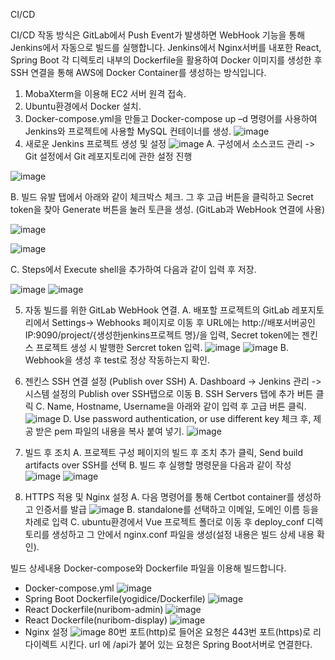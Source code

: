 CI/CD

CI/CD 작동 방식은 GitLab에서 Push Event가 발생하면 WebHook 기능을 통해 Jenkins에서 자동으로 빌드를 실행합니다. Jenkins에서 Nginx서버를 내포한 React, Spring Boot 각 디렉토리 내부의 Dockerfile을 활용하여 Docker 이미지를 생성한 후 SSH 연결을 통해 AWS에 Docker Container를 생성하는 방식입니다.

1. MobaXterm을 이용해 EC2 서버 원격 접속.
2. Ubuntu환경에서 Docker 설치.
3. Docker-compose.yml을 만들고 Docker-compose up –d 명령어를 사용하여 Jenkins와 프로젝트에 사용할 MySQL 컨테이너를 생성.
   ![image](https://user-images.githubusercontent.com/97587150/202908980-3dde6966-56c4-48a1-b752-5703dd2d7f6f.png)
4. 새로운 Jenkins 프로젝트 생성 및 설정
   ![image](https://user-images.githubusercontent.com/97587150/202909015-0dffcb01-a22c-4d0e-ad33-341e1915c86a.png)
   A. 구성에서 소스코드 관리 -> Git 설정에서 Git 레포지토리에 관한 설정 진행

![image](https://user-images.githubusercontent.com/97587150/202909028-5c0d8c5e-9262-416d-9fcc-2e2250e0bc41.png)

B. 빌드 유발 탭에서 아래와 같이 체크박스 체크. 그 후 고급 버튼을 클릭하고 Secret token을 찾아 Generate 버튼을 눌러 토큰을 생성. (GitLab과 WebHook 연결에 사용)

![image](https://user-images.githubusercontent.com/97587150/202909044-b998c352-220a-4f65-a3f4-706432d286ae.png)

![image](https://user-images.githubusercontent.com/97587150/202909067-d10f3577-d1b8-4cbc-9194-9e39d141c101.png)

C. Steps에서 Execute shell을 추가하여 다음과 같이 입력 후 저장.

![image](https://user-images.githubusercontent.com/97587150/202909080-d0e5b028-0a80-420f-b6c5-96f24f3dc33b.png)
![image](https://user-images.githubusercontent.com/97587150/202909092-8063d057-87b4-4d51-96f8-4b3ae04f7f54.png)

5. 자동 빌드를 위한 GitLab WebHook 연결.
   A. 배포할 프로젝트의 GitLab 레포지토리에서 Settings-> Webhooks 페이지로 이동 후 URL에는 http://배포서버공인IP:9090/project/{생성한jenkins프로젝트 명}/을 입력, Secret token에는 젠킨스 프로젝트 생성 시 발행한 Sercret token 입력.
   ![image](https://user-images.githubusercontent.com/97587150/202909111-6d9be196-ccbd-4f5e-ab35-e51f3fe267cc.png)
   ![image](https://user-images.githubusercontent.com/97587150/202909125-bcf50d06-956f-4191-b039-2fb592ccf1a1.png)
   B. Webhook을 생성 후 test로 정상 작동하는지 확인.

6. 젠킨스 SSH 연결 설정 (Publish over SSH)
   A. Dashboard -> Jenkins 관리 -> 시스템 설정의 Publish over SSH탭으로 이동
   B. SSH Servers 탭에 추가 버튼 클릭
   C. Name, Hostname, Username을 아래와 같이 입력 후 고급 버튼 클릭.
   ![image](https://user-images.githubusercontent.com/97587150/202909152-d1a40039-98e5-4522-8a78-fc76549b8923.png)
   D. Use password authentication, or use different key 체크 후, 제공 받은 pem 파일의 내용을 복사 붙여 넣기.
   ![image](https://user-images.githubusercontent.com/97587150/202909159-841d89eb-d5da-4b78-baa4-caa59676a347.png)
7. 빌드 후 조치
   A. 프로젝트 구성 페이지의 빌드 후 조치 추가 클릭, Send build artifacts over SSH를 선택
   B. 빌드 후 실행할 명령문을 다음과 같이 작성
   ![image](https://user-images.githubusercontent.com/97587150/202909172-ce379bcd-4e3d-4070-b4e6-f87aba6c4f5e.png)
   ![image](https://user-images.githubusercontent.com/97587150/202909183-a188201d-5e03-4211-bbf9-657b115ae041.png)
8. HTTPS 적용 및 Nginx 설정
   A. 다음 명령어를 통해 Certbot container를 생성하고 인증서를 발급
   ![image](https://user-images.githubusercontent.com/97587150/202909199-932e8d66-5846-4101-bac3-d45940842b72.png)
   B. standalone를 선택하고 이메일, 도메인 이름 등을 차례로 입력
   C. ubuntu환경에서 Vue 프로젝트 폴더로 이동 후 deploy_conf 디렉토리를 생성하고 그 안에서 nginx.conf 파일을 생성(설정 내용은 빌드 상세 내용 확인).

빌드 상세내용
Docker-compose와 Dockerfile 파일을 이용해 빌드합니다.

- Docker-compose.yml
  ![image](https://user-images.githubusercontent.com/97587150/202909221-6a639c2c-f8ed-40ec-83c0-d6f0b9275805.png)
- Spring Boot Dockerfile(yogidice/Dockerfile)
  ![image](https://user-images.githubusercontent.com/97587150/202909243-41db1ccd-fcb5-4697-8eb5-01c52b094f31.png)
- React Dockerfile(nuribom-admin)
  ![image](https://user-images.githubusercontent.com/97587150/202909265-18de646a-6b29-4af3-8273-b27add95dd29.png)
- React Dockerfile(nuribom-display)
  ![image](https://user-images.githubusercontent.com/97587150/202909281-dfde1244-87aa-41a3-a61d-8b00992f36c7.png)
- Nginx 설정
  ![image](https://user-images.githubusercontent.com/97587150/202909330-82fa3703-120c-49c8-96e6-431ee30c4b68.png)
  80번 포트(http)로 들어온 요청은 443번 포트(https)로 리다이렉트 시킨다. url 에 /api가 붙어 있는 요청은 Spring Boot서버로 연결한다.
